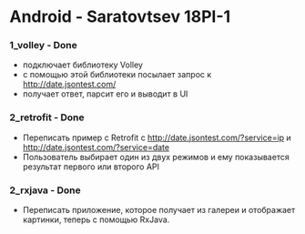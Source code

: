 # Android - Saratovtsev 18PI-1

### 1_volley - Done
- подключает библиотеку Volley
- с помощью этой библиотеки посылает запрос к http://date.jsontest.com/
- получает ответ, парсит его и выводит в UI

### 2_retrofit - Done
- Переписать пример с Retrofit с http://date.jsontest.com/?service=ip и http://date.jsontest.com/?service=date
- Пользователь выбирает один из двух режимов и ему показывается результат первого или второго API

### 2_rxjava - Done
- Переписать приложение, которое получает из галереи и отображает картинки, теперь с помощью RxJava.


